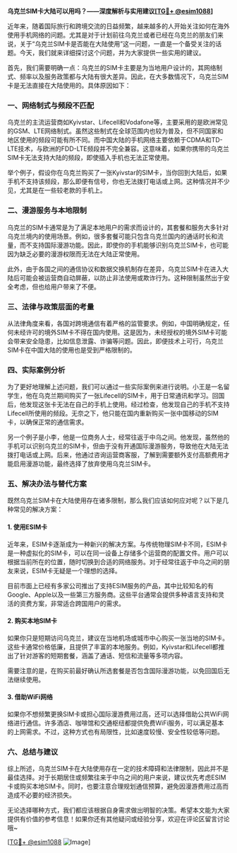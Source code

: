 **乌克兰SIM卡大陆可以用吗？——深度解析与实用建议[[TG💪+ @esim1088](https://t.me/s/esim1088)]**

近年来，随着国际旅行和跨境交流的日益频繁，越来越多的人开始关注如何在海外使用手机网络的问题。尤其是对于计划前往乌克兰或者已经在乌克兰的朋友们来说，关于“乌克兰SIM卡是否能在大陆使用”这一问题，一直是一个备受关注的话题。今天，我们就来详细探讨这个问题，并为大家提供一些实用的建议。

首先，我们需要明确一点：乌克兰的SIM卡主要是为当地用户设计的，其网络制式、频率以及服务政策都与大陆有很大差异。因此，在大多数情况下，乌克兰SIM卡是无法直接在大陆使用的。具体原因如下：

### 一、网络制式与频段不匹配

乌克兰的主流运营商如Kyivstar、Lifecell和Vodafone等，主要采用的是欧洲常见的GSM、LTE网络制式。虽然这些制式在全球范围内也较为普及，但不同国家和地区使用的频段可能有所不同。而中国大陆的手机网络主要依赖于CDMA和TD-LTE技术，与欧洲的FDD-LTE频段并不完全兼容。这意味着，如果你携带的乌克兰SIM卡无法支持大陆的频段，即使插入手机也无法正常使用。

举个例子，假设你在乌克兰购买了一张Kyivstar的SIM卡，当你回到大陆后，如果手机不支持该频段，那么即便有信号，你也无法拨打电话或上网。这种情况并不少见，尤其是在一些较老款的手机上。

### 二、漫游服务与本地限制

乌克兰的SIM卡通常是为了满足本地用户的需求而设计的，其套餐和服务大多针对乌克兰境内的使用场景。例如，很多套餐可能只包含乌克兰国内的通话时长和流量，而不支持国际漫游功能。因此，即使你的手机能够识别乌克兰SIM卡，也可能因为缺乏必要的漫游权限而无法在大陆正常使用。

此外，由于各国之间的通信协议和数据交换机制存在差异，乌克兰SIM卡在进入大陆后可能会被运营商自动屏蔽，以防止非法使用或欺诈行为。这种限制虽然出于安全考虑，但也给用户带来了不便。

### 三、法律与政策层面的考量

从法律角度来看，各国对跨境通信有着严格的监管要求。例如，中国明确规定，任何未经许可的境外SIM卡不得在国内使用。这是因为，未经授权的境外SIM卡可能会带来安全隐患，比如信息泄露、诈骗等问题。因此，即便技术上可行，乌克兰SIM卡在中国大陆的使用也是受到严格限制的。

### 四、实际案例分析

为了更好地理解上述问题，我们可以通过一些实际案例来进行说明。小王是一名留学生，他在乌克兰期间购买了一张Lifecell的SIM卡，用于日常通讯和学习。回国后，他发现这张卡无法在自己的手机上使用。经过检查，他发现自己的手机不支持Lifecell所使用的频段。无奈之下，他只能在国内重新购买一张中国移动的SIM卡，以确保正常的通信需求。

另一个例子是小李，他是一位商务人士，经常往返于中乌之间。他发现，虽然他的手机可以识别乌克兰的SIM卡，但由于没有开通国际漫游服务，导致他在大陆无法拨打电话或上网。后来，他通过咨询运营商客服，了解到需要额外支付高额费用才能启用漫游功能，最终选择了放弃使用乌克兰SIM卡。

### 五、解决办法与替代方案

既然乌克兰SIM卡在大陆使用存在诸多限制，那么我们应该如何应对呢？以下是几种常见的解决方案：

#### 1. 使用ESIM卡

近年来，ESIM卡逐渐成为一种新兴的解决方案。与传统物理SIM卡不同，ESIM卡是一种虚拟化的SIM卡，可以在同一设备上存储多个运营商的配置文件。用户可以根据当前所在的位置，随时切换到合适的网络服务。对于经常往返于中乌之间的朋友来说，ESIM卡无疑是一个理想的选择。

目前市面上已经有多家公司推出了支持ESIM服务的产品，其中比较知名的有Google、Apple以及一些第三方服务商。这些平台通常会提供多种语言支持和灵活的资费方案，非常适合跨国用户的需求。

#### 2. 购买本地SIM卡

如果你只是短期访问乌克兰，建议在当地机场或城市中心购买一张当地的SIM卡。这些卡通常价格低廉，且提供了丰富的本地服务。例如，Kyivstar和Lifecell都推出了针对游客的短期套餐，涵盖了通话、短信和流量等多项内容。

需要注意的是，在购买前最好确认所选套餐是否包含国际漫游功能，以免回国后无法继续使用。

#### 3. 借助WiFi网络

如果你不想频繁更换SIM卡或担心国际漫游费用过高，还可以选择借助公共WiFi网络进行通信。许多酒店、咖啡馆和交通枢纽都提供免费WiFi服务，可以满足基本的上网需求。不过，这种方式也有局限性，比如速度较慢、安全性较低等问题。

### 六、总结与建议

综上所述，乌克兰SIM卡在大陆使用存在一定的技术障碍和法律限制，因此并不是最佳选择。对于长期居住或频繁往来于中乌之间的用户来说，建议优先考虑ESIM卡或购买本地SIM卡。同时，也要注意合理规划通信预算，避免因漫游费用过高而造成不必要的经济损失。

无论选择哪种方式，我们都应该根据自身需求做出明智的决策。希望本文能为大家提供有价值的参考信息！如果你还有其他疑问或经验分享，欢迎在评论区留言讨论哦~

[[TG💪+ @esim1088](https://t.me/s/esim1088) ![Image](https://i.postimg.cc/4NQfJmqS/Snipaste-2025-05-13-00-14-12.png)]